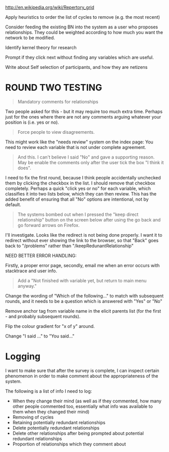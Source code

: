 http://en.wikipedia.org/wiki/Repertory_grid

Apply heuristics to order the list of cycles to remove (e.g. the most recent)

Consider feeding the existing BN into the system as a user who proposes relationships.
They could be weighted according to how much you want the network to be modified.

Identify kernel theory for research

Prompt if they click next without finding any variables which are useful.

Write about Self selection of participants, and how they are netizens


# ROUND TWO TESTING

> Mandatory comments for relationships 

Two people asked for this - but it may require too much extra time. Perhaps just for the ones where there are not any comments arguing whatever your position is (i.e. yes or no).


> Force people to view disagreements.

This might work like the "needs review" system on the index page: You need to review each variable that is not under complete agreement.


> And this. I can't believe I said "No" and gave a supporting reason.  May be enable the comments only after the user tick the box "I think it does".

I need to fix the first round, because I think people accidentally unchecked them by clicking the checkbox in the list. I should remove that checkbox completely.
Perhaps a quick "click yes or no" for each variable, which classifies it into two lists below, which they can then review.
This has the added benefit of ensuring that all "No" options are intentional, not by default.

> The systems bombed out when I pressed the "keep direct relationship" button on the screen below after using the go back and go forward arrows on Firefox.

I'll investigate. Looks like the redirect is not being done properly. I want it to redirect without ever showing the link to the browser, so that "Back" goes back to "/problems" rather than "/keepRedunantRelationship"

NEED BETTER ERROR HANDLING:

Firstly, a proper error page, secondly, email me when an error occurs with stacktrace and user info.

> Add a "Not finished with variable yet, but return to main menu anyway."

Change the wording of "Which of the following..." to match with subsequent rounds, and it needs to be a question which is answered with "Yes" or "No"

Remove anchor tag from variable name in the elicit parents list (for the first - and probably subsequent rounds).

Flip the colour gradient for "x of y" around.

Change "I said ..." to "You said..."

# Logging

I want to make sure that after the survey is complete, I can inspect certain phenomenon in order to make comment about the appropriateness of the system.

The following is a list of info I need to log:

 * When they change their mind (as well as if they commented, how many other people commented too, essentially what info was available to them when they changed their mind)
 * Removing of cycles
 * Retaining potentially redundant relationships
 * Delete potentially redundant relationships
 * Delete other relationships after being prompted about potential redundant relationships
 * Proportion of relationships which they comment about

